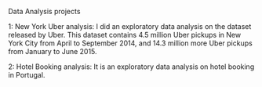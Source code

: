 
Data Analysis projects

1: New York Uber analysis:  I did an exploratory data analysis on the dataset released by Uber. This dataset contains 4.5 million Uber pickups in New York City from April to       September 2014, and 14.3 million more Uber pickups from January to June 2015.

2: Hotel Booking analysis:  It is an exploratory data analysis on hotel booking in Portugal.
